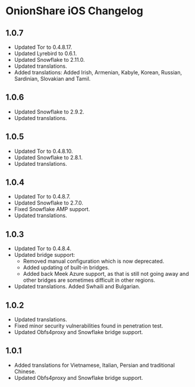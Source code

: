 #  OnionShare iOS Changelog

## 1.0.7
- Updated Tor to 0.4.8.17.
- Updated Lyrebird to 0.6.1.
- Updated Snowflake to 2.11.0.
- Updated translations.
- Added translations: Added Irish, Armenian, Kabyle, Korean, Russian, Sardinian, Slovakian and Tamil.

## 1.0.6
- Updated Snowflake to 2.9.2.
- Updated translations.

## 1.0.5
- Updated Tor to 0.4.8.10.
- Updated Snowflake to 2.8.1.
- Updated translations.

## 1.0.4
- Updated Tor to 0.4.8.7.
- Updated Snowflake to 2.7.0.
- Fixed Snowflake AMP support.
- Updated translations.

## 1.0.3
- Updated Tor to 0.4.8.4.
- Updated bridge support: 
  - Removed manual configuration which is now deprecated.
  - Added updating of built-in bridges.
  - Added back Meek Azure support, as that is still not going away and other bridges are sometimes difficult in other regions.
- Updated translations. Added Swhaili and Bulgarian.

## 1.0.2
- Updated translations.
- Fixed minor security vulnerabilities found in penetration test.
- Updated Obfs4proxy and Snowflake bridge support.

## 1.0.1
- Added translations for Vietnamese, Italian, Persian and traditional Chinese.
- Updated Obfs4proxy and Snowflake bridge support.
